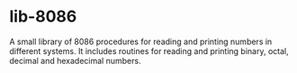 # lib-8086
A small library of 8086 procedures for reading and printing numbers in different systems. It includes routines for reading and printing binary, octal, decimal and hexadecimal numbers.
